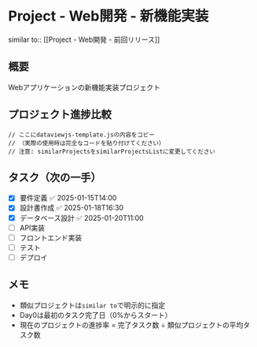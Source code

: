 # Project - Web開発 - 新機能実装

similar to:: [[Project - Web開発 - 前回リリース]]

## 概要
Webアプリケーションの新機能実装プロジェクト

## プロジェクト進捗比較

```dataviewjs
// ここにdataviewjs-template.jsの内容をコピー
// （実際の使用時は完全なコードを貼り付けてください）
// 注意: similarProjectsをsimilarProjectsListに変更してください
```

## タスク（次の一手）

- [x] 要件定義 ✅ 2025-01-15T14:00
- [x] 設計書作成 ✅ 2025-01-18T16:30
- [x] データベース設計 ✅ 2025-01-20T11:00
- [ ] API実装
- [ ] フロントエンド実装
- [ ] テスト
- [ ] デプロイ

## メモ
- 類似プロジェクトは`similar to`で明示的に指定
- Day0は最初のタスク完了日（0%からスタート）
- 現在のプロジェクトの進捗率 = 完了タスク数 ÷ 類似プロジェクトの平均タスク数